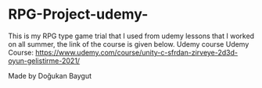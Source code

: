# RPG-Project-udemy-
This is my RPG type game trial that I used from udemy lessons that I worked on all summer, the link of the course is given below.  Udemy course
Udemy Course: https://www.udemy.com/course/unity-c-sfrdan-zirveye-2d3d-oyun-gelistirme-2021/

Made by Doğukan Baygut
